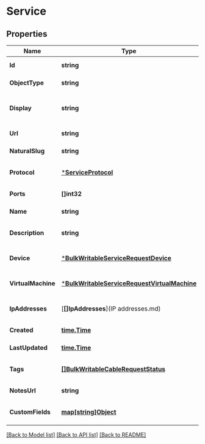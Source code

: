 # Service

## Properties
Name | Type | Description | Notes
------------ | ------------- | ------------- | -------------
**Id** | **string** |  | [default to null]
**ObjectType** | **string** |  | [default to null]
**Display** | **string** | Human friendly display value | [default to null]
**Url** | **string** |  | [default to null]
**NaturalSlug** | **string** |  | [default to null]
**Protocol** | [***ServiceProtocol**](Service_protocol.md) |  | [optional] [default to null]
**Ports** | **[]int32** |  | [default to null]
**Name** | **string** |  | [default to null]
**Description** | **string** |  | [optional] [default to null]
**Device** | [***BulkWritableServiceRequestDevice**](BulkWritableServiceRequest_device.md) |  | [optional] [default to null]
**VirtualMachine** | [***BulkWritableServiceRequestVirtualMachine**](BulkWritableServiceRequest_virtual_machine.md) |  | [optional] [default to null]
**IpAddresses** | [**[]IpAddresses**](IP addresses.md) |  | [optional] [default to null]
**Created** | [**time.Time**](time.Time.md) |  | [default to null]
**LastUpdated** | [**time.Time**](time.Time.md) |  | [default to null]
**Tags** | [**[]BulkWritableCableRequestStatus**](BulkWritableCableRequest_status.md) |  | [optional] [default to null]
**NotesUrl** | **string** |  | [default to null]
**CustomFields** | [**map[string]Object**](.md) |  | [optional] [default to null]

[[Back to Model list]](../README.md#documentation-for-models) [[Back to API list]](../README.md#documentation-for-api-endpoints) [[Back to README]](../README.md)

